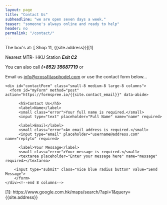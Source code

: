 ```yaml
---
layout: page
title: "Contact Us"
subheadline: "we are open seven days a week."
teaser: "someone's always online and ready to help"
header: no
permalink: "/contact/"
---
```

The box's at: [ Shop 11, {{site.address}}][1]

Nearest MTR- HKU Station **_Exit C2_**

You can also call **_(+852) 35687719_** or

Email us [info@crossfitasphodel.com](mailto:info@crossfitasphodel.com) or use the contact form below...

<div class="row">

    <div id="contactForm" class="small-8 medium-8 large-8 columns">
      <form id="myForm" method="post" action="https://formspree.io/{{site.contact_email}}" data-abide>  

          <h5>Contact Us</h5>
          <label>Name</label>
          <small class="error">Your full name is required.</small>
          <input type="text" placeholder="Full Name" name="name" required>

          <label>Email</label>
          <small class="error">An email address is required.</small>
          <input type="email" placeholder="username@address.com" name="replyto" required>

          <label>Your Message</label>
          <small class="error">Your message is required.</small>
          <textarea placeholder="Enter your message here" name="message" required></textarea>

        <input type="submit" class="nice blue radius button" value="Send Message">
        </form>
    </div><!--end 8 columns-->
</div>
[1]: https://www.google.com.hk/maps/search/?api=1&query={{site.address}}
